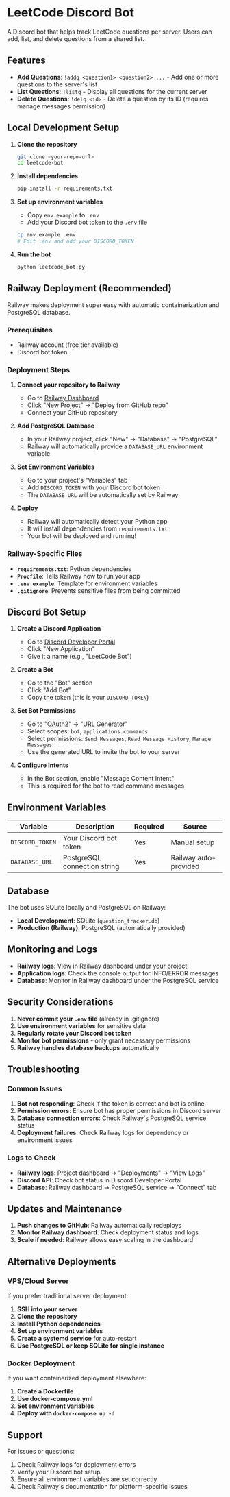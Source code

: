 # LeetCode Discord Bot

A Discord bot that helps track LeetCode questions per server. Users can add, list, and delete questions from a shared list.

## Features

- **Add Questions**: `!addq <question1> <question2> ...` - Add one or more questions to the server's list
- **List Questions**: `!listq` - Display all questions for the current server
- **Delete Questions**: `!delq <id>` - Delete a question by its ID (requires manage messages permission)

## Local Development Setup

1. **Clone the repository**
   ```bash
   git clone <your-repo-url>
   cd leetcode-bot
   ```

2. **Install dependencies**
   ```bash
   pip install -r requirements.txt
   ```

3. **Set up environment variables**
   - Copy `env.example` to `.env`
   - Add your Discord bot token to the `.env` file
   ```bash
   cp env.example .env
   # Edit .env and add your DISCORD_TOKEN
   ```

4. **Run the bot**
   ```bash
   python leetcode_bot.py
   ```

## Railway Deployment (Recommended)

Railway makes deployment super easy with automatic containerization and PostgreSQL database.

### Prerequisites
- Railway account (free tier available)
- Discord bot token

### Deployment Steps

1. **Connect your repository to Railway**
   - Go to [Railway Dashboard](https://railway.app/)
   - Click "New Project" → "Deploy from GitHub repo"
   - Connect your GitHub repository

2. **Add PostgreSQL Database**
   - In your Railway project, click "New" → "Database" → "PostgreSQL"
   - Railway will automatically provide a `DATABASE_URL` environment variable

3. **Set Environment Variables**
   - Go to your project's "Variables" tab
   - Add `DISCORD_TOKEN` with your Discord bot token
   - The `DATABASE_URL` will be automatically set by Railway

4. **Deploy**
   - Railway will automatically detect your Python app
   - It will install dependencies from `requirements.txt`
   - Your bot will be deployed and running!

### Railway-Specific Files

- **`requirements.txt`**: Python dependencies
- **`Procfile`**: Tells Railway how to run your app
- **`.env.example`**: Template for environment variables
- **`.gitignore`**: Prevents sensitive files from being committed

## Discord Bot Setup

1. **Create a Discord Application**
   - Go to [Discord Developer Portal](https://discord.com/developers/applications)
   - Click "New Application"
   - Give it a name (e.g., "LeetCode Bot")

2. **Create a Bot**
   - Go to the "Bot" section
   - Click "Add Bot"
   - Copy the token (this is your `DISCORD_TOKEN`)

3. **Set Bot Permissions**
   - Go to "OAuth2" → "URL Generator"
   - Select scopes: `bot`, `applications.commands`
   - Select permissions: `Send Messages`, `Read Message History`, `Manage Messages`
   - Use the generated URL to invite the bot to your server

4. **Configure Intents**
   - In the Bot section, enable "Message Content Intent"
   - This is required for the bot to read command messages

## Environment Variables

| Variable | Description | Required | Source |
|----------|-------------|----------|---------|
| `DISCORD_TOKEN` | Your Discord bot token | Yes | Manual setup |
| `DATABASE_URL` | PostgreSQL connection string | Yes | Railway auto-provided |

## Database

The bot uses SQLite locally and PostgreSQL on Railway:
- **Local Development**: SQLite (`question_tracker.db`)
- **Production (Railway)**: PostgreSQL (automatically provided)

## Monitoring and Logs

- **Railway logs**: View in Railway dashboard under your project
- **Application logs**: Check the console output for INFO/ERROR messages
- **Database**: Monitor in Railway dashboard under the PostgreSQL service

## Security Considerations

1. **Never commit your `.env` file** (already in .gitignore)
2. **Use environment variables** for sensitive data
3. **Regularly rotate your Discord bot token**
4. **Monitor bot permissions** - only grant necessary permissions
5. **Railway handles database backups** automatically

## Troubleshooting

### Common Issues

1. **Bot not responding**: Check if the token is correct and bot is online
2. **Permission errors**: Ensure bot has proper permissions in Discord server
3. **Database connection errors**: Check Railway's PostgreSQL service status
4. **Deployment failures**: Check Railway logs for dependency or environment issues

### Logs to Check

- **Railway logs**: Project dashboard → "Deployments" → "View Logs"
- **Discord API**: Check bot status in Discord Developer Portal
- **Database**: Railway dashboard → PostgreSQL service → "Connect" tab

## Updates and Maintenance

1. **Push changes to GitHub**: Railway automatically redeploys
2. **Monitor Railway dashboard**: Check deployment status and logs
3. **Scale if needed**: Railway allows easy scaling in the dashboard

## Alternative Deployments

### VPS/Cloud Server

If you prefer traditional server deployment:

1. **SSH into your server**
2. **Clone the repository**
3. **Install Python dependencies**
4. **Set up environment variables**
5. **Create a systemd service** for auto-restart
6. **Use PostgreSQL or keep SQLite for single instance**

### Docker Deployment

If you want containerized deployment elsewhere:

1. **Create a Dockerfile**
2. **Use docker-compose.yml**
3. **Set environment variables**
4. **Deploy with `docker-compose up -d`**

## Support

For issues or questions:
1. Check Railway logs for deployment errors
2. Verify your Discord bot setup
3. Ensure all environment variables are set correctly
4. Check Railway's documentation for platform-specific issues 